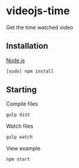 # videojs-time

Get the time watched video

## Installation
[Node.js](https://nodejs.org)
```bash
[sudo] npm install
```

## Starting

Compile files
```bash
gulp dist
```

Watch files
```bash
gulp watch
```

View example
```bash
npm start
```
